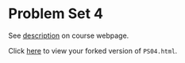 # Problem Set 4

See [description](https://rudeboybert.github.io/STAT495/#problem_set_4) on course webpage.

Click [here](http://htmlpreview.github.io/?https://github.com/KiryuKawhata/PS04/blob/master/PS04.html) to view your forked version of `PS04.html`.
